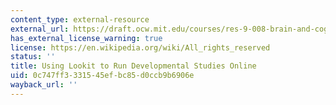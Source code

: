 ```yaml
---
content_type: external-resource
external_url: https://draft.ocw.mit.edu/courses/res-9-008-brain-and-cognitive-sciences-computational-tutorials/pages/using-lookit-to-run-developmental-studies-online/
has_external_license_warning: true
license: https://en.wikipedia.org/wiki/All_rights_reserved
status: ''
title: Using Lookit to Run Developmental Studies Online
uid: 0c747ff3-3315-45ef-bc85-d0ccb9b6906e
wayback_url: ''
---
```


